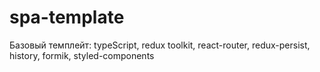 # spa-template
Базовый темплейт: typeScript, redux toolkit, react-router, redux-persist, history, formik, styled-components
